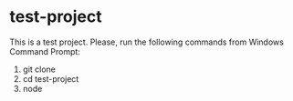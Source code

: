 # test-project
This is a test project.
Please, run the following commands from Windows Command Prompt:

1) git clone
2) cd test-project
3) node
